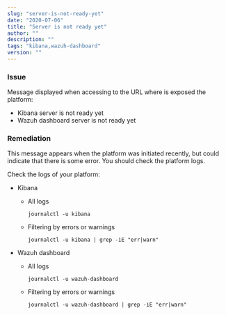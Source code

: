 ```yaml
---
slug: "server-is-not-ready-yet"
date: "2020-07-06"
title: "Server is not ready yet"
author: ""
description: ""
tags: "kibana,wazuh-dashboard"
version: ""
---
```


### Issue

Message displayed when accessing to the URL where is exposed the platform:
- Kibana server is not ready yet 
- Wazuh dashboard server is not ready yet


### Remediation

This message appears when the platform was initiated recently, but could indicate that there is some error. You should check the platform logs.

Check the logs of your platform:

- Kibana

  - All logs

    ```
    journalctl -u kibana
    ```

  - Filtering by errors or warnings

    ```
    journalctl -u kibana | grep -iE "err|warn"
    ```



- Wazuh dashboard

  - All logs

    ```
    journalctl -u wazuh-dashboard
    ```

  - Filtering by errors or warnings

    ```
    journalctl -u wazuh-dashboard | grep -iE "err|warn"
    ```